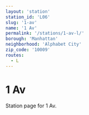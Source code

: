 ```yaml
---
layout: 'station'
station_id: 'L06'
slug: '1-av'
name: '1 Av'
permalink: '/stations/1-av-l/'
borough: 'Manhattan'
neighborhood: 'Alphabet City'
zip_code: '10009'
routes:
  - L
---
```

# 1 Av

Station page for 1 Av.
